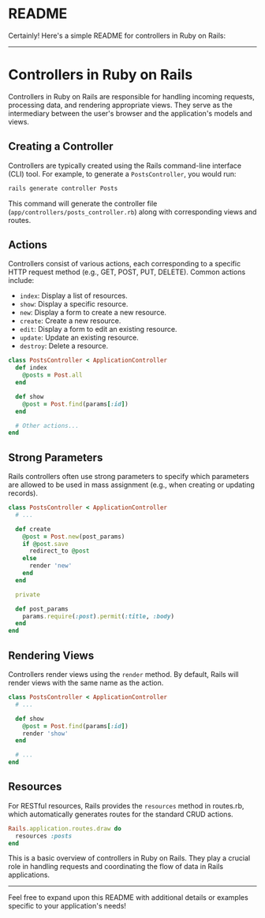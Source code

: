 # README


Certainly! Here's a simple README for controllers in Ruby on Rails:

---

# Controllers in Ruby on Rails

Controllers in Ruby on Rails are responsible for handling incoming requests, processing data, and rendering appropriate views. They serve as the intermediary between the user's browser and the application's models and views.

## Creating a Controller

Controllers are typically created using the Rails command-line interface (CLI) tool. For example, to generate a `PostsController`, you would run:

```bash
rails generate controller Posts
```

This command will generate the controller file (`app/controllers/posts_controller.rb`) along with corresponding views and routes.

## Actions

Controllers consist of various actions, each corresponding to a specific HTTP request method (e.g., GET, POST, PUT, DELETE). Common actions include:

- `index`: Display a list of resources.
- `show`: Display a specific resource.
- `new`: Display a form to create a new resource.
- `create`: Create a new resource.
- `edit`: Display a form to edit an existing resource.
- `update`: Update an existing resource.
- `destroy`: Delete a resource.

```ruby
class PostsController < ApplicationController
  def index
    @posts = Post.all
  end

  def show
    @post = Post.find(params[:id])
  end

  # Other actions...
end
```

## Strong Parameters

Rails controllers often use strong parameters to specify which parameters are allowed to be used in mass assignment (e.g., when creating or updating records).

```ruby
class PostsController < ApplicationController
  # ...

  def create
    @post = Post.new(post_params)
    if @post.save
      redirect_to @post
    else
      render 'new'
    end
  end

  private

  def post_params
    params.require(:post).permit(:title, :body)
  end
end
```

## Rendering Views

Controllers render views using the `render` method. By default, Rails will render views with the same name as the action.

```ruby
class PostsController < ApplicationController
  # ...

  def show
    @post = Post.find(params[:id])
    render 'show'
  end

  # ...
end
```

## Resources

For RESTful resources, Rails provides the `resources` method in routes.rb, which automatically generates routes for the standard CRUD actions.

```ruby
Rails.application.routes.draw do
  resources :posts
end
```

This is a basic overview of controllers in Ruby on Rails. They play a crucial role in handling requests and coordinating the flow of data in Rails applications.

---

Feel free to expand upon this README with additional details or examples specific to your application's needs!



